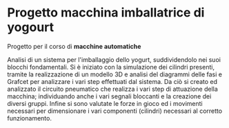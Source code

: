# Progetto macchina imballatrice di yogourt
Progetto per il corso di **macchine automatiche**

Analisi di un sistema per l'imballaggio dello yogurt, suddividendolo nei suoi blocchi fondamentali.
Si è iniziato con la simulazione dei cilindri presenti, tramite la realizzazione di un modello 3D e analisi del diagrammi delle fasi e Grafcet per analizzare i vari step effettuati dal sistema.
Da ciò si creato ed analizzato il circuito pneumatico che realizza i vari step di attuazione della macchina; individuando anche i vari segnali bloccanti e la creazione dei diversi gruppi.
Infine si sono valutate le forze in gioco ed i movimenti necessari per dimensionare i vari componenti (cilindri) necessari al corretto funzionamento.
